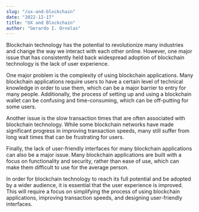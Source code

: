 ```yaml
---
slug: "/ux-and-blockchain"
date: "2022-12-17"
title: "UX and Blockchain"
author: "Gerardo I. Ornelas"
---
```


Blockchain technology has the potential to revolutionize many industries and change the way we interact with each other online. However, one major issue that has consistently held back widespread adoption of blockchain technology is the lack of user experience.

One major problem is the complexity of using blockchain applications. Many blockchain applications require users to have a certain level of technical knowledge in order to use them, which can be a major barrier to entry for many people. Additionally, the process of setting up and using a blockchain wallet can be confusing and time-consuming, which can be off-putting for some users.

Another issue is the slow transaction times that are often associated with blockchain technology. While some blockchain networks have made significant progress in improving transaction speeds, many still suffer from long wait times that can be frustrating for users.

Finally, the lack of user-friendly interfaces for many blockchain applications can also be a major issue. Many blockchain applications are built with a focus on functionality and security, rather than ease of use, which can make them difficult to use for the average person.

In order for blockchain technology to reach its full potential and be adopted by a wider audience, it is essential that the user experience is improved. This will require a focus on simplifying the process of using blockchain applications, improving transaction speeds, and designing user-friendly interfaces.
